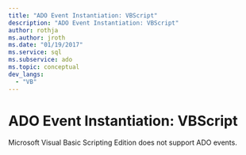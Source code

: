 ```yaml
---
title: "ADO Event Instantiation: VBScript"
description: "ADO Event Instantiation: VBScript"
author: rothja
ms.author: jroth
ms.date: "01/19/2017"
ms.service: sql
ms.subservice: ado
ms.topic: conceptual
dev_langs:
  - "VB"
---
```

# ADO Event Instantiation: VBScript
Microsoft Visual Basic Scripting Edition does not support ADO events.

